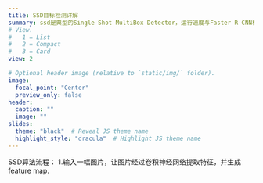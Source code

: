 ```yaml
---
title: SSD目标检测详解
summary: ssd是典型的Single Shot MultiBox Detector，运行速度与Faster R-CNN相比提升了很多
# View.
#   1 = List
#   2 = Compact
#   3 = Card
view: 2

# Optional header image (relative to `static/img/` folder).
image:
  focal_point: "Center"
  preview_only: false
header:
  caption: ""
  image: ""
slides:
  theme: "black"  # Reveal JS theme name
  highlight_style: "dracula"  # Highlight JS theme name
---
```

SSD算法流程：
1.输入一幅图片，让图片经过卷积神经网络提取特征，并生成feature map.

